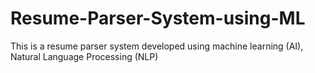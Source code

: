 # Resume-Parser-System-using-ML
This is a resume parser system developed using machine learning (AI), Natural Language Processing (NLP)
